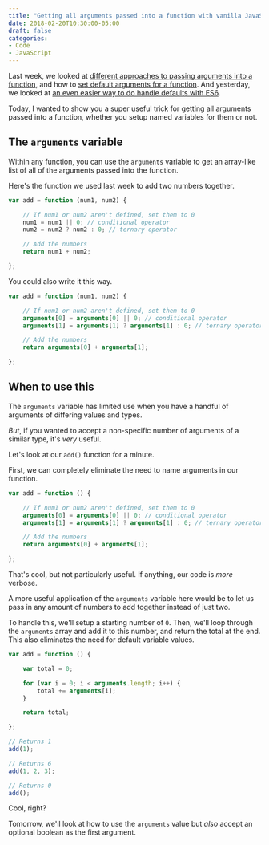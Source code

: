 ```yaml
---
title: "Getting all arguments passed into a function with vanilla JavaScript"
date: 2018-02-20T10:30:00-05:00
draft: false
categories:
- Code
- JavaScript
---
```


Last week, we looked at [different approaches to passing arguments into a function](/how-to-manage-multiple-arguments-in-a-function/), and how to [set default arguments for a function](/default-function-arguments-with-vanilla-javascript/). And yesterday, we looked at [an even easier way to do handle defaults with ES6](/default-function-arguments-with-es6-default-parameters/).

Today, I wanted to show you a super useful trick for getting all arguments passed into a function, whether you setup named variables for them or not.

## The `arguments` variable

Within any function, you can use the `arguments` variable to get an array-like list of all of the arguments passed into the function.

Here's the function we used last week to add two numbers together.

```js
var add = function (num1, num2) {

	// If num1 or num2 aren't defined, set them to 0
	num1 = num1 || 0; // conditional operator
	num2 = num2 ? num2 : 0; // ternary operator

	// Add the numbers
	return num1 + num2;

};
```

You could also write it this way.

```js
var add = function (num1, num2) {

	// If num1 or num2 aren't defined, set them to 0
	arguments[0] = arguments[0] || 0; // conditional operator
	arguments[1] = arguments[1] ? arguments[1] : 0; // ternary operator

	// Add the numbers
	return arguments[0] + arguments[1];

};
```

## When to use this

The `arguments` variable has limited use when you have a handful of arguments of differing values and types.

*But*, if you wanted to accept a non-specific number of arguments of a similar type, it's *very* useful.

Let's look at our `add()` function for a minute.

First, we can completely eliminate the need to name arguments in our function.

```js
var add = function () {

	// If num1 or num2 aren't defined, set them to 0
	arguments[0] = arguments[0] || 0; // conditional operator
	arguments[1] = arguments[1] ? arguments[1] : 0; // ternary operator

	// Add the numbers
	return arguments[0] + arguments[1];

};
```

That's cool, but not particularly useful. If anything, our code is *more* verbose.

A more useful application of the `arguments` variable here would be to let us pass in any amount of numbers to add together instead of just two.

To handle this, we'll setup a starting number of `0`. Then, we'll loop through the `arguments` array and add it to this number, and return the total at the end. This also eliminates the need for default variable values.

```js
var add = function () {

	var total = 0;

	for (var i = 0; i < arguments.length; i++) {
		total += arguments[i];
	}

	return total;

};

// Returns 1
add(1);

// Returns 6
add(1, 2, 3);

// Returns 0
add();
```

Cool, right?

Tomorrow, we'll look at how to use the `arguments` value but *also* accept an optional boolean as the first argument.
